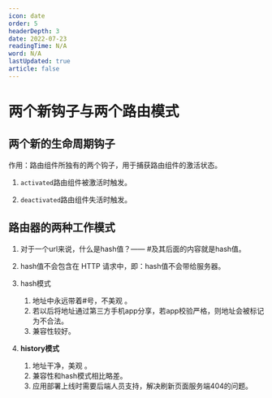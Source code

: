 ```yaml
---
icon: date
order: 5
headerDepth: 3
date: 2022-07-23
readingTime: N/A
word: N/A
lastUpdated: true
article: false
---
```


# 两个新钩子与两个路由模式

## 两个新的生命周期钩子

作用：路由组件所独有的两个钩子，用于捕获路由组件的激活状态。

1. ```activated```路由组件被激活时触发。

2. ```deactivated```路由组件失活时触发。



## 路由器的两种工作模式

1. 对于一个url来说，什么是hash值？—— #及其后面的内容就是hash值。


2. hash值不会包含在 HTTP 请求中，即：hash值不会带给服务器。

3. hash模式

   1. 地址中永远带着#号，不美观 。
   2. 若以后将地址通过第三方手机app分享，若app校验严格，则地址会被标记为不合法。
   3. 兼容性较好。


4. **history模式**

   1. 地址干净，美观 。
   2. 兼容性和hash模式相比略差。
   3. 应用部署上线时需要后端人员支持，解决刷新页面服务端404的问题。